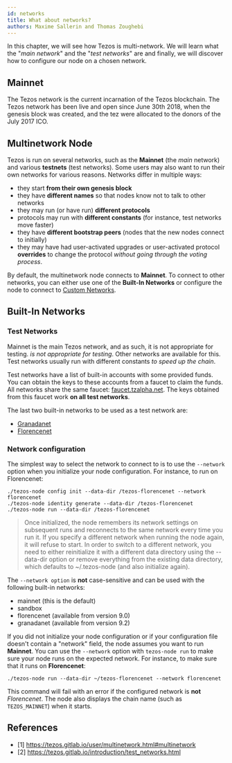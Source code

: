 ```yaml
---
id: networks
title: What about networks?
authors: Maxime Sallerin and Thomas Zoughebi
---
```


In this chapter, we will see how Tezos is multi-network. We will learn what the "*main network*" and the "*test networks*" are and finally, we will discover how to configure our node on a chosen network.

## Mainnet

The Tezos network is the current incarnation of the Tezos blockchain. The Tezos network has been live and open since June 30th 2018, when the genesis block was created, and the tez were allocated to the donors of the July 2017 ICO.

## Multinetwork Node

Tezos is run on several networks, such as the **Mainnet** (the *main* network) and various **testnets** (test networks). Some users may also want to run their own networks for various reasons. Networks differ in multiple ways:

- they start **from their own genesis block**
- they have **different names** so that nodes know not to talk to other networks
- they may run (or have run) **different protocols**
- protocols may run with **different constants** (for instance, test networks move faster)
- they have **different bootstrap peers** (nodes that the new nodes connect to initially)
- they may have had user-activated upgrades or user-activated protocol **overrides** to change the protocol *without going through the voting process*.

By default, the multinetwork node connects to **Mainnet**. To connect to other networks, you can either use one of the **Built-In Networks** or configure the node to connect to [Custom Networks](https://tezos.gitlab.io/user/multinetwork.html#custom-networks).

## Built-In Networks

### Test Networks

Mainnet is the main Tezos network, and as such, it is not appropriate for testing. *is not appropriate for testing*. Other networks are available for this. Test networks usually run with different constants *to speed up the chain*.

Test networks have a list of built-in accounts with some provided funds. You can obtain the keys to these accounts from a faucet to claim the funds. All networks share the same faucet: [faucet.tzalpha.net](https://faucet.tzalpha.net/). The keys obtained from this faucet work **on all test networks**.

The last two built-in networks to be used as a test network are:

- [Granadanet](https://tezos.gitlab.io/introduction/test_networks.html#granadanet)
- [Florencenet](https://tezos.gitlab.io/introduction/test_networks.html#florencenet)

### Network configuration

The simplest way to select the network to connect to is to use the `--network` option when you initialize your node configuration. For instance, to run on Florencenet:

```shell
./tezos-node config init --data-dir /tezos-florencenet --network florencenet
./tezos-node identity generate --data-dir /tezos-florencenet
./tezos-node run --data-dir /tezos-florencenet
```

> Once initialized, the node remembers its network settings on subsequent runs and reconnects to the same network every time you run it. If you specify a different network when running the node again, it will refuse to start. In order to switch to a different network, you need to either reinitialize it with a different data directory using the --data-dir option or remove everything from the existing data directory, which defaults to ~/.tezos-node (and also initialize again).

The `--network option` is **not** case-sensitive and can be used with the following built-in networks:

- mainnet (this is the default)
- sandbox
- florencenet (available from version 9.0)
- granadanet (available from version 9.2)

If you did not initialize your node configuration or if your configuration file doesn't contain a "network" field, the node assumes you want to run **Mainnet**. You can use the `--network` option with `tezos-node run` to make sure your node runs on the expected network. For instance, to make sure that it runs on **Florencenet**:

```shell
./tezos-node run --data-dir ~/tezos-florencenet --network florencenet
```

This command will fail with an error if the configured network is **not** *Florencenet*. The node also displays the chain name (such as `TEZOS_MAINNET`) when it starts.

## References

- [1] https://tezos.gitlab.io/user/multinetwork.html#multinetwork
- [2] https://tezos.gitlab.io/introduction/test_networks.html
